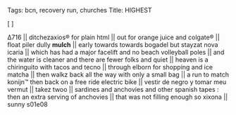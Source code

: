 Tags: bcn, recovery run, churches 
Title: HIGHEST
  
[ []() ]

Δ716 || 
ditchezaxios® for plain html || 
out for orange juice and colgate® || 
float piler dully **mulch** || 
early towards towards bogadel but stayzat nova icaria || 
which has had a major facelift and no beach volleyball poles || 
and the water is cleaner and there are fewer folks and quiet || 
heaven is a chiringuito with tacos and tecno || 
through elborn for shopping and ice matcha || 
then walkz back all the way with only a small bag || 
a run to match konijn™ then back on a free ride electric bike || 
vestir de negro y tomar meu vermut || takez twoo || 
sardines and anchovies and other spanish tapes : then an extra serving of anchovies || 
that was not filling enough so xixona || 
sunny s01e08  

